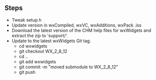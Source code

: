 ## Steps

* Tweak setup.h
* Update version in wxCompiled, wxVC, wxAdditions, wxPack .iss
* Download the latest version of the CHM help files for wxWidgets and extract the zip to 'support/'.
* Update to the latest wxWidgets Git tag.
	* cd wxwidgets
	* git checkout WX_2_8_12
	* cd ..
	* git add wxwidgets
	* git commit -m "moved submodule to WX_2_8_12"
	* git push
